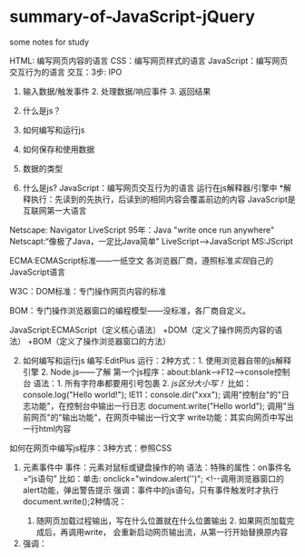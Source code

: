 # summary-of-JavaScript-jQuery
some notes for study

HTML: 编写网页内容的语言
CSS：编写网页样式的语言
JavaScript：编写网页交互行为的语言
交互：3步: IPO
1. 输入数据/触发事件 2. 处理数据/响应事件 3. 返回结果


1. 什么是js？
2. 如何编写和运行js
3. 如何保存和使用数据
4. 数据的类型

1. 什么是js?
JavaScript：编写网页交互行为的语言
运行在js解释器/引擎中
*解释执行：先读到的先执行，后读到的相同内容会覆盖前边的内容
JavaScript是互联网第一大语言

Netscape: Navigator  LiveScript
     95年：Java "write once run anywhere"
Netscapt:“像极了Java，一定比Java简单”
     LiveScript-->JavaScript
MS:JScript

ECMA:ECMAScript标准——一纸空文
各浏览器厂商，遵照标准*实现*自己的JavaScript语言

W3C：DOM标准：专门操作网页内容的标准

BOM：专门操作浏览器窗口的编程模型——没标准，各厂商自定义。

JavaScript:ECMAScript（定义核心语法）
          +DOM（定义了操作网页内容的语法）
	  +BOM（定义了操作浏览器窗口的方法）

2. 如何编写和运行js
编写:EditPlus
运行：2种方式：1. 使用浏览器自带的js解释引擎
               2. Node.js——了解
第一个js程序：about:blank-->F12-->console控制台
语法：1. 所有字符串都要用引号包裹
      2. *js区分大小写！*
比如：console.log("Hello world!");
    IE11：console.dir("xxx");
    调用"控制台"的"日志功能"，在控制台中输出一行日志
      document.write("Hello world");
    调用"当前网页"的"输出功能"，在网页中输出一行文字
      write功能：其实向网页中写出一行html内容

如何在网页中编写js程序：3种方式：参照CSS
1. 元素事件中
    事件：元素对鼠标或键盘操作的响
          语法：特殊的属性：on事件名=“js语句”
                比如：单击: onclick="window.alert('')";
		<!--当单击时：-->
		<!--调用浏览器窗口的alert功能，弹出警告提示
    强调：事件中的js语句，只有事件触发时才执行
	document.write();2种情况：
	1. 随网页加载过程输出，写在什么位置就在什么位置输出
        2. 如果网页加载完成后，再调用write，
             会重新启动网页输出流，从第一行开始替换原内容

2. <script>元素中:
   <script>元素：网页内专门保存一组脚本块的元素
   
3. 外部.js文件中：2步：1. 新建.js文件；
	2. 引入外部.js文件：<script src="xxx.js"></script>
   强调：<script>要么用于保存内部脚本块
                 要么用于引入外部脚本文件
         不能同时使用src属性和内部脚本块。
	 如果同时使用，仅src生效


js调试：*只要效果出不来，就开控制台*
    错误：1. 同一<script>内,出错位置之前的代码，正常执行
                                ...之后的代码，不执行
          2. 不同<script>之间的错误，不会相互影响！
    debug：控制台中,会显示：
          1. 错误类型:错误原因            出错位置的链接












